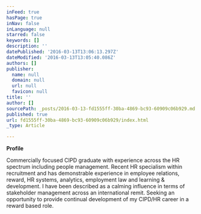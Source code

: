 ```yaml
---
inFeed: true
hasPage: true
inNav: false
inLanguage: null
starred: false
keywords: []
description: ''
datePublished: '2016-03-13T13:06:13.297Z'
dateModified: '2016-03-13T13:05:40.086Z'
authors: []
publisher:
  name: null
  domain: null
  url: null
  favicon: null
title: ''
author: []
sourcePath: _posts/2016-03-13-fd1555ff-30ba-4869-bc93-60909c06b929.md
published: true
url: fd1555ff-30ba-4869-bc93-60909c06b929/index.html
_type: Article

---
```

**Profile**

Commercially focused CIPD graduate with experience across the HR spectrum including people management. Recent HR specialism
within recruitment and has demonstrable experience in employee relations, reward, HR systems, analytics, employment law and
learning & development. I have been described as a calming influence in terms of stakeholder management across an international
remit. Seeking an opportunity to provide continual development of my CIPD/HR career in a reward based role.
